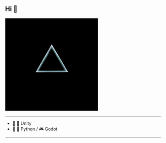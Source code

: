 ## Hi 👋

<img src="assets/moon.gif" alt="Dark Side of the Moon" width="300"/>

--------------------------------
- 🔭 🚀 Unity
- 🌱 🐍 Python / 🎮 Godot
--------------------------------
